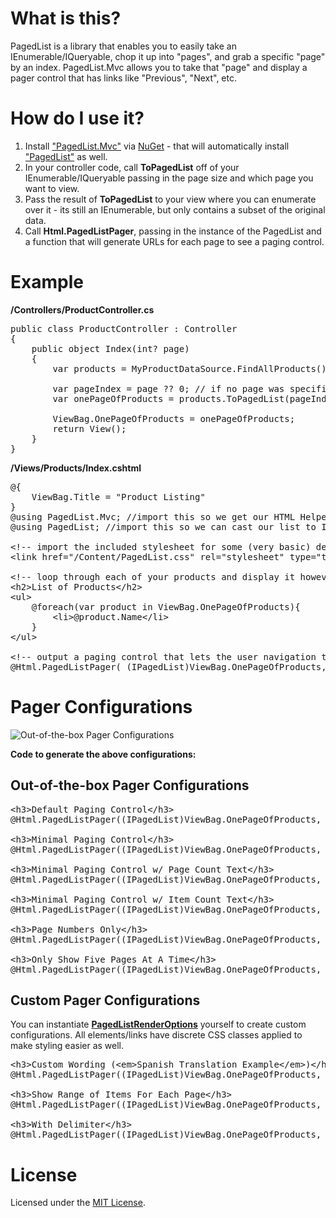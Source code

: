 # What is this?

PagedList is a library that enables you to easily take an IEnumerable/IQueryable, chop it up into "pages", and grab a specific "page" by an index. PagedList.Mvc allows you to take that "page" and display a pager control that has links like "Previous", "Next", etc.

# How do I use it?

1. Install ["PagedList.Mvc"](http://nuget.org/List/Packages/PagedList.Mvc) via [NuGet](http://nuget.org) - that will automatically install ["PagedList"](http://nuget.org/List/Packages/PagedList) as well.
2. In your controller code, call **ToPagedList** off of your IEnumerable/IQueryable passing in the page size and which page you want to view.
3. Pass the result of **ToPagedList** to your view where you can enumerate over it - its still an IEnumerable, but only contains a subset of the original data.
4. Call **Html.PagedListPager**, passing in the instance of the PagedList and a function that will generate URLs for each page to see a paging control.

# Example

**/Controllers/ProductController.cs**
<pre>
public class ProductController : Controller
{
	public object Index(int? page)
	{
		var products = MyProductDataSource.FindAllProducts(); //returns IQueryable&lt;Product&gt; representing an unknown number of products. a thousand maybe?

		var pageIndex = page ?? 0; // if no page was specified in the querystring, default to page 0
		var onePageOfProducts = products.ToPagedList(pageIndex, 25); // will only contain 25 products max because of the pageSize
		
		ViewBag.OnePageOfProducts = onePageOfProducts;
		return View();
	}
}
</pre>

**/Views/Products/Index.cshtml**
<pre>
@{
	ViewBag.Title = "Product Listing"
}
@using PagedList.Mvc; //import this so we get our HTML Helper
@using PagedList; //import this so we can cast our list to IPagedList (only necessary because ViewBag is dynamic)

&lt;!-- import the included stylesheet for some (very basic) default styling --&gt;
&lt;link href="/Content/PagedList.css" rel="stylesheet" type="text/css" /&gt;

&lt;!-- loop through each of your products and display it however you want. we're just printing the name here --&gt;
&lt;h2&gt;List of Products&lt;/h2&gt;
&lt;ul&gt;
	@foreach(var product in ViewBag.OnePageOfProducts){
		&lt;li&gt;@product.Name&lt;/li&gt;
	}
&lt;/ul&gt;

&lt;!-- output a paging control that lets the user navigation to the previous page, next page, etc --&gt;
@Html.PagedListPager( (IPagedList)ViewBag.OnePageOfProducts, page => Url.Action("Index", new { page }) )
</pre>

# Pager Configurations

![Out-of-the-box Pager Configurations](https://github.com/TroyGoode/PagedList/raw/master/misc/DefaultPagingControlStyles.png)

**Code to generate the above configurations:**

## Out-of-the-box Pager Configurations

<pre>
&lt;h3&gt;Default Paging Control&lt;/h3&gt;
@Html.PagedListPager((IPagedList)ViewBag.OnePageOfProducts, page =&gt; Url.Action("Index", new { page = page }))

&lt;h3&gt;Minimal Paging Control&lt;/h3&gt;
@Html.PagedListPager((IPagedList)ViewBag.OnePageOfProducts, page =&gt; Url.Action("Index", new { page = page }), PagedListRenderOptions.Minimal)

&lt;h3&gt;Minimal Paging Control w/ Page Count Text&lt;/h3&gt;
@Html.PagedListPager((IPagedList)ViewBag.OnePageOfProducts, page =&gt; Url.Action("Index", new { page = page }), PagedListRenderOptions.MinimalWithPageCountText)

&lt;h3&gt;Minimal Paging Control w/ Item Count Text&lt;/h3&gt;
@Html.PagedListPager((IPagedList)ViewBag.OnePageOfProducts, page =&gt; Url.Action("Index", new { page = page }), PagedListRenderOptions.MinimalWithItemCountText)

&lt;h3&gt;Page Numbers Only&lt;/h3&gt;
@Html.PagedListPager((IPagedList)ViewBag.OnePageOfProducts, page =&gt; Url.Action("Index", new { page = page }), PagedListRenderOptions.PageNumbersOnly)

&lt;h3&gt;Only Show Five Pages At A Time&lt;/h3&gt;
@Html.PagedListPager((IPagedList)ViewBag.OnePageOfProducts, page =&gt; Url.Action("Index", new { page = page + 1 }), PagedListRenderOptions.OnlyShowFivePagesAtATime)
</pre>

## Custom Pager Configurations

You can instantiate [**PagedListRenderOptions**](https://github.com/TroyGoode/PagedList/blob/master/src/PagedList.Mvc/PagedListRenderOptions.cs) yourself to create custom configurations. All elements/links have discrete CSS classes applied to make styling easier as well.

<pre>
&lt;h3&gt;Custom Wording (&lt;em&gt;Spanish Translation Example&lt;/em>)&lt;/h3&gt;
@Html.PagedListPager((IPagedList)ViewBag.OnePageOfProducts, page =&gt; Url.Action("Index", new { page = page + 1 }), new PagedListRenderOptions { LinkToFirstPageFormat = "&lt;&lt; Primera", LinkToPreviousPageFormat = "&lt; Anterior", LinkToNextPageFormat = "Siguiente &gt;", LinkToLastPageFormat = "&Uacute;ltima &gt;&gt;" })

&lt;h3&gt;Show Range of Items For Each Page&lt;/h3&gt;
@Html.PagedListPager((IPagedList)ViewBag.OnePageOfProducts, page =&gt; Url.Action("Index", new { page = page + 1 }), new PagedListRenderOptions { FunctionToDisplayEachPageNumber = page =&gt; ((page - 1) * ViewBag.Names.PageSize + 1).ToString() + "-" + (((page - 1) * ViewBag.Names.PageSize) + ViewBag.Names.PageSize).ToString(), MaximumPageNumbersToDisplay = 5 })

&lt;h3&gt;With Delimiter&lt;/h3&gt;
@Html.PagedListPager((IPagedList)ViewBag.OnePageOfProducts, page =&gt; Url.Action("Index", new { page = page + 1 }), new PagedListRenderOptions { DelimiterBetweenPageNumbers = "|" })
</pre>

# License

Licensed under the [MIT License](http://www.opensource.org/licenses/mit-license.php).